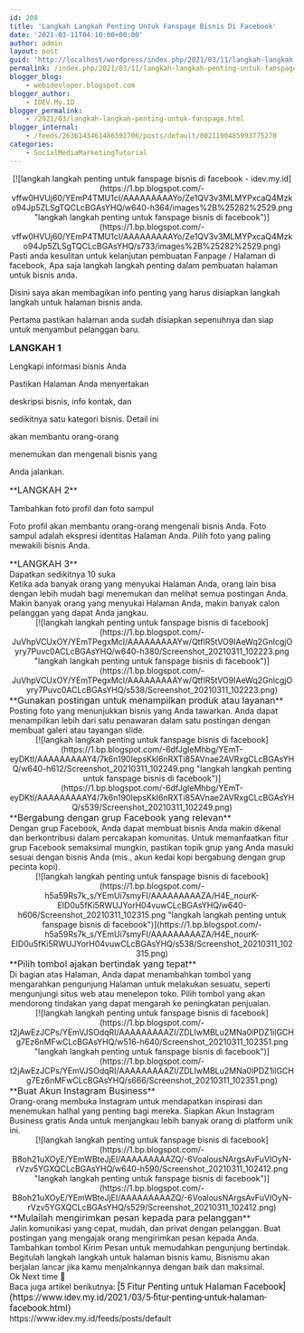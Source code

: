 ```yaml
---
id: 208
title: 'Langkah Langkah Penting Untuk Fanspage Bisnis Di Facebook'
date: '2021-03-11T04:10:00+00:00'
author: admin
layout: post
guid: 'http://localhost/wordpress/index.php/2021/03/11/langkah-langkah-penting-untuk-fanspage-bisnis-di-facebook/'
permalink: /index.php/2021/03/11/langkah-langkah-penting-untuk-fanspage-bisnis-di-facebook/
blogger_blog:
    - webidevloper.blogspot.com
blogger_author:
    - IDEV.My.ID
blogger_permalink:
    - /2021/03/langkah-langkah-penting-untuk-fanspage.html
blogger_internal:
    - /feeds/2636143461486592706/posts/default/8021190485993775270
categories:
    - SocialMediaMarketingTutorial
---
```


<div style="clear: both; text-align: center;">[![langkah langkah penting untuk fanspage bisnis di facebook - idev.my.id](https://1.bp.blogspot.com/-vffw0HVUj60/YEmP4TMU1cI/AAAAAAAAAYo/Ze1QV3v3MLMYPxcaQ4Mzko94Jp5ZLSgTQCLcBGAsYHQ/w640-h364/images%2B%25282%2529.png "langkah langkah penting untuk fanspage bisnis di facebook")](https://1.bp.blogspot.com/-vffw0HVUj60/YEmP4TMU1cI/AAAAAAAAAYo/Ze1QV3v3MLMYPxcaQ4Mzko94Jp5ZLSgTQCLcBGAsYHQ/s733/images%2B%25282%2529.png)</div>Pasti anda kesulitan untuk kelanjutan pembuatan Fanpage / Halaman di facebook, Apa saja langkah langkah penting dalam pembuatan halaman untuk bisnis anda.

Disini saya akan membagikan info penting yang harus disiapkan langkah langkah untuk halaman bisnis anda.

Pertama pastikan halaman anda sudah disiapkan sepenuhnya dan siap untuk menyambut pelanggan baru.

**<span style="font-size: medium;">LANGKAH 1</span>**

Lengkapi informasi bisnis Anda

Pastikan Halaman Anda menyertakan

deskripsi bisnis, info kontak, dan

sedikitnya satu kategori bisnis. Detail ini

akan membantu orang-orang

menemukan dan mengenali bisnis yang

Anda jalankan.

<div></div>**<span style="font-size: medium;">LANGKAH 2</span>**

Tambahkan foto profil dan foto sampul

Foto profil akan membantu orang-orang mengenali bisnis Anda. Foto sampul adalah ekspresi identitas Halaman Anda. Pilih foto yang paling mewakili bisnis Anda.

<div></div><div><div>**<span style="font-size: medium;">LANGKAH 3</span>**</div><div></div><div>Dapatkan sedikitnya 10 suka</div><div></div><div>Ketika ada banyak orang yang menyukai Halaman Anda, orang lain bisa dengan lebih mudah bagi menemukan dan melihat semua postingan Anda. Makin banyak orang yang menyukai Halaman Anda, makin banyak calon pelanggan yang dapat Anda jangkau.</div><div></div><div></div></div><div style="clear: both; text-align: center;">[![langkah langkah penting untuk fanspage bisnis di facebook](https://1.bp.blogspot.com/-JuVhpVCUxOY/YEmTPegxMcI/AAAAAAAAAYw/QtflR5tVO9IAeWq2GnlcgjOyry7Puvc0ACLcBGAsYHQ/w640-h380/Screenshot_20210311_102223.png "langkah langkah penting untuk fanspage bisnis di facebook")](https://1.bp.blogspot.com/-JuVhpVCUxOY/YEmTPegxMcI/AAAAAAAAAYw/QtflR5tVO9IAeWq2GnlcgjOyry7Puvc0ACLcBGAsYHQ/s538/Screenshot_20210311_102223.png)</div><div><div>**<span style="font-size: medium;">Gunakan postingan untuk menampilkan produk atau layanan</span>**</div><div></div><div>Posting foto yang menunjukkan bisnis yang Anda tawarkan. Anda dapat menampilkan lebih dari satu penawaran dalam satu postingan dengan membuat galeri atau tayangan slide.</div><div></div><div></div><div style="clear: both; text-align: center;">[![langkah langkah penting untuk fanspage bisnis di facebook](https://1.bp.blogspot.com/-6dfJgIeMhbg/YEmT-eyDKtI/AAAAAAAAAY4/7k6n190IepsKkI6nRXTi85AVnae2AVRxgCLcBGAsYHQ/w640-h612/Screenshot_20210311_102249.png "langkah langkah penting untuk fanspage bisnis di facebook")](https://1.bp.blogspot.com/-6dfJgIeMhbg/YEmT-eyDKtI/AAAAAAAAAY4/7k6n190IepsKkI6nRXTi85AVnae2AVRxgCLcBGAsYHQ/s539/Screenshot_20210311_102249.png)</div><div><div>**<span style="font-size: medium;">Bergabung dengan grup Facebook yang relevan</span>**</div><div>  
</div><div>Dengan grup Facebook, Anda dapat membuat bisnis Anda makin dikenal dan berkontribusi dalam percakapan komunitas. Untuk memanfaatkan fitur grup Facebook semaksimal mungkin, pastikan topik grup yang Anda masuki sesuai dengan bisnis Anda (mis., akun kedai kopi bergabung dengan grup pecinta kopi). </div><div></div></div><div></div><div style="clear: both; text-align: center;">[![langkah langkah penting untuk fanspage bisnis di facebook](https://1.bp.blogspot.com/-h5a59Rs7k_s/YEmUi7smyFI/AAAAAAAAAZA/H4E_nourK-EID0u5fKi5RWUJYorH04vuwCLcBGAsYHQ/w640-h606/Screenshot_20210311_102315.png "langkah langkah penting untuk fanspage bisnis di facebook")](https://1.bp.blogspot.com/-h5a59Rs7k_s/YEmUi7smyFI/AAAAAAAAAZA/H4E_nourK-EID0u5fKi5RWUJYorH04vuwCLcBGAsYHQ/s538/Screenshot_20210311_102315.png)</div><div>**<span style="font-size: medium;">Pilih tombol ajakan bertindak yang tepat</span>**</div><div>  
</div><div>Di bagian atas Halaman, Anda dapat menambahkan tombol yang mengarahkan pengunjung Halaman untuk melakukan sesuatu, seperti mengunjungi situs web atau menelepon toko. Pilih tombol yang akan mendorong tindakan yang dapat mengarah ke peningkatan penjualan. </div><div></div><div></div><div style="clear: both; text-align: center;">[![langkah langkah penting untuk fanspage bisnis di facebook](https://1.bp.blogspot.com/-t2jAwEzJCPs/YEmVJSOdqRI/AAAAAAAAAZI/ZDLIwMBLu2MNa0lPDZ1ilGCHg7Ez6nMFwCLcBGAsYHQ/w516-h640/Screenshot_20210311_102351.png "langkah langkah penting untuk fanspage bisnis di facebook")](https://1.bp.blogspot.com/-t2jAwEzJCPs/YEmVJSOdqRI/AAAAAAAAAZI/ZDLIwMBLu2MNa0lPDZ1ilGCHg7Ez6nMFwCLcBGAsYHQ/s666/Screenshot_20210311_102351.png)</div><div><div>**<span style="font-size: medium;">Buat Akun Instagram Business</span>**</div><div></div><div>Orang-orang membuka Instagram untuk mendapatkan inspirasi dan menemukan halhal yang penting bagi mereka. Siapkan Akun Instagram Business gratis Anda untuk menjangkau lebih banyak orang di platform unik ini. </div><div></div><div style="clear: both; text-align: center;">[![langkah langkah penting untuk fanspage bisnis di facebook](https://1.bp.blogspot.com/-B8oh21uXOyE/YEmWBteJjEI/AAAAAAAAAZQ/-6VoalousNArgsAvFuVIOyN-rVzv5YGXQCLcBGAsYHQ/w640-h590/Screenshot_20210311_102412.png "langkah langkah penting untuk fanspage bisnis di facebook")](https://1.bp.blogspot.com/-B8oh21uXOyE/YEmWBteJjEI/AAAAAAAAAZQ/-6VoalousNArgsAvFuVIOyN-rVzv5YGXQCLcBGAsYHQ/s529/Screenshot_20210311_102412.png)</div><div><div>**<span style="font-size: medium;">Mulailah mengirimkan pesan kepada para pelanggan</span>**</div><div></div><div>Jalin komunikasi yang cepat, mudah, dan privat dengan pelanggan. Buat postingan yang mengajak orang mengirimkan pesan kepada Anda. Tambahkan tombol Kirim Pesan untuk memudahkan pengunjung bertindak.</div></div><div></div><div>Begitulah langkah langkah untuk halaman bisnis kamu, Bisnismu akan berjalan lancar jika kamu menjalnkannya dengan baik dan maksimal.</div><div>Ok Next time 🙂</div><div></div><div>Baca juga artikel berikutnya: <span style="background-color: white; font-family: Roboto, sans-serif; font-size: 16px;">[5 Fitur Penting untuk Halaman Facebook](https://www.idev.my.id/2021/03/5-fitur-penting-untuk-halaman-facebook.html)</span></div></div></div><div>https://www.idev.my.id/feeds/posts/default</div>